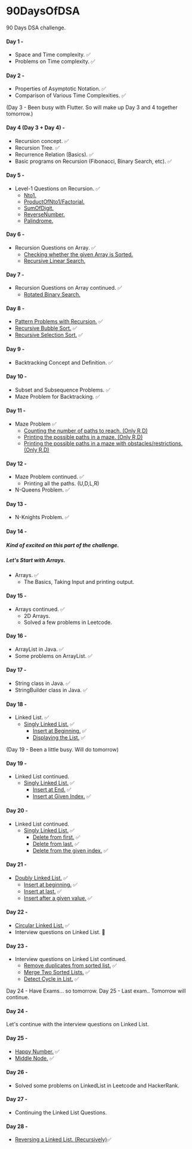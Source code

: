 # 90DaysOfDSA
90 Days DSA challenge.

#### Day 1 - 
- Space and Time complexity. ✅
- Problems on Time complexity. ✅

#### Day 2 -
- Properties of Asymptotic Notation. ✅
- Comparison of Various Time Complexities. ✅

(Day 3 - Been busy with Flutter. So will make up Day 3 and 4 together tomorrow.) 

#### Day 4 (Day 3 + Day 4) -
- Recursion concept. ✅
- Recursion Tree. ✅
- Recurrence Relation (Basics). ✅
- Basic programs on Recursion (Fibonacci, Binary Search, etc). ✅

#### Day 5 -
- Level-1 Questions on Recursion. ✅
  - [Nto1.](https://github.com/SandeepUrankar/90DaysOfDSA/blob/main/src/Programs/Recursion/Day_5/Nto1.cpp)
  - [ProductOfNto1/Factorial.](https://github.com/SandeepUrankar/90DaysOfDSA/blob/main/src/Programs/Recursion/Day_5/ProductOfNto1.cpp)
  - [SumOfDigit.](https://github.com/SandeepUrankar/90DaysOfDSA/blob/main/src/Programs/Recursion/Day_5/SumOfDigits.cpp)
  - [ReverseNumber.](https://github.com/SandeepUrankar/90DaysOfDSA/blob/main/src/Programs/Recursion/Day_5/ReverseNumber.cpp)
  - [Palindrome.](https://github.com/SandeepUrankar/90DaysOfDSA/blob/main/src/Programs/Recursion/Day_5/Palindrome.cpp)

#### Day 6 -
- Recursion Questions on Array. ✅
  - [Checking whether the given Array is Sorted.](https://github.com/SandeepUrankar/90DaysOfDSA/blob/main/src/Programs/Recursion/Day_6/IsArraySorted.cpp)
  - [Recursive Linear Search.](https://github.com/SandeepUrankar/90DaysOfDSA/blob/main/src/Programs/Recursion/Day_6/LinearSearch.cpp)

#### Day 7 -
- Recursion Questions on Array continued. ✅
  - [Rotated Binary Search.](https://github.com/SandeepUrankar/90DaysOfDSA/blob/main/src/Programs/Recursion/Day_7/RotatedBinarySearch.cpp)

#### Day 8 -
- [Pattern Problems with Recursion.](https://github.com/SandeepUrankar/90DaysOfDSA/blob/main/src/Programs/Recursion/Day_8/Patterns.cpp) ✅ 
- [Recursive Bubble Sort.](https://github.com/SandeepUrankar/90DaysOfDSA/blob/main/src/Programs/Recursion/Day_8/BubbleSortRecursive.cpp) ✅
- [Recursive Selection Sort.](https://github.com/SandeepUrankar/90DaysOfDSA/blob/main/src/Programs/Recursion/Day_8/SelectionSortRecursive.cpp) ✅

#### Day 9 - 
- Backtracking Concept and Definition. ✅

#### Day 10 -
- Subset and Subsequence Problems. ✅
- Maze Problem for Backtracking. ✅

#### Day 11 -
- Maze Problem ✅
  - [Counting the number of paths to reach. (Only R,D)](https://github.com/SandeepUrankar/90DaysOfDSA/blob/main/src/Programs/BackTracking/Day_11/Maze.java)
  - [Printing the possible paths in a maze. (Only R,D)](https://github.com/SandeepUrankar/90DaysOfDSA/blob/main/src/Programs/BackTracking/Day_11/Maze.java)
  - [Printing the possible paths in a maze with obstacles/restrictions. (Only R,D)](https://github.com/SandeepUrankar/90DaysOfDSA/blob/main/src/Programs/BackTracking/Day_11/Maze.java)

#### Day 12 -
- Maze Problem continued. ✅
  - Printing all the paths. (U,D,L,R)
- N-Queens Problem. ✅

#### Day 13 -
- N-Knights Problem. ✅

#### Day 14 -
##### Kind of excited on this part of the challenge.
##### Let's Start with Arrays.
- Arrays. ✅
  - The Basics, Taking Input and printing output.

#### Day 15 -
- Arrays continued. ✅ 
  - 2D Arrays.
  - Solved a few problems in Leetcode.

#### Day 16 -
- ArrayList in Java. ✅
- Some problems on ArrayList. ✅

#### Day 17 -
- String class in Java. ✅
- StringBuilder class in Java. ✅

#### Day 18 - 
- Linked List. ✅
  - [Singly Linked List.](https://github.com/SandeepUrankar/90DaysOfDSA/blob/main/src/Programs/LinkedList/Day_18/LL.java) ✅
    - [Insert at Beginning.](https://github.com/SandeepUrankar/90DaysOfDSA/blob/main/src/Programs/LinkedList/Day_18/LL.java#L14) ✅
    - [Displaying the List.](https://github.com/SandeepUrankar/90DaysOfDSA/blob/main/src/Programs/LinkedList/Day_18/LL.java#L50) ✅

(Day 19 - Been a little busy. Will do tomorrow)

#### Day 19 -
- Linked List continued.
  - [Singly Linked List.](https://github.com/SandeepUrankar/90DaysOfDSA/blob/main/src/Programs/LinkedList/Day_18/LL.java) ✅
    - [Insert at End.](https://github.com/SandeepUrankar/90DaysOfDSA/blob/main/src/Programs/LinkedList/Day_18/LL.java#L31) ✅
    - [Insert at Given Index.](https://github.com/SandeepUrankar/90DaysOfDSA/blob/main/src/Programs/LinkedList/Day_18/LL.java#L53) ✅

#### Day 20 -
- Linked List continued.
  - [Singly Linked List.](https://github.com/SandeepUrankar/90DaysOfDSA/blob/main/src/Programs/LinkedList/Day_18/LL.java) ✅
    - [Delete from first.](https://github.com/SandeepUrankar/90DaysOfDSA/blob/main/src/Programs/LinkedList/Day_18/LL.java#L91) ✅
    - [Delete from last.](https://github.com/SandeepUrankar/90DaysOfDSA/blob/main/src/Programs/LinkedList/Day_18/LL.java#L104) ✅
    - [Delete from the given index.](https://github.com/SandeepUrankar/90DaysOfDSA/blob/main/src/Programs/LinkedList/Day_18/LL.java#L122) ✅
   
#### Day 21 -
- [Doubly Linked List.](https://github.com/SandeepUrankar/90DaysOfDSA/blob/main/src/Programs/LinkedList/Day_21/DLL.java) ✅
  - [Insert at beginning.](https://github.com/SandeepUrankar/90DaysOfDSA/blob/main/src/Programs/LinkedList/Day_21/DLL.java#L12) ✅
  - [Insert at last.](https://github.com/SandeepUrankar/90DaysOfDSA/blob/main/src/Programs/LinkedList/Day_21/DLL.java#L22) ✅
  - [Insert after a given value.](https://github.com/SandeepUrankar/90DaysOfDSA/blob/main/src/Programs/LinkedList/Day_21/DLL.java#L53) ✅
  
#### Day 22 - 
- [Circular Linked List.](https://github.com/SandeepUrankar/90DaysOfDSA/blob/main/src/Programs/LinkedList/Day_22/CLL.java) ✅
- Interview questions on Linked List. 🔄

#### Day 23 -
- Interview questions on Linked List continued. 
  - [Remove duplicates from sorted list.](https://github.com/SandeepUrankar/90DaysOfDSA/blob/main/src/Programs/LinkedList/Day_23/LL.java#L166) ✅
  - [Merge Two Sorted Lists.](https://github.com/SandeepUrankar/90DaysOfDSA/blob/main/src/Programs/LinkedList/Day_23/LL.java#L181) ✅
  - [Detect Cycle in List.](https://github.com/SandeepUrankar/90DaysOfDSA/blob/main/src/Programs/LinkedList/Day_23/LL.java#L208) ✅

Day 24 - Have Exams... so tomorrow.
Day 25 - Last exam.. Tomorrow will continue.

#### Day 24 -
Let's continue with the interview questions on Linked List.

#### Day 25 - 
- [Happy Number.](https://github.com/SandeepUrankar/90DaysOfDSA/blob/main/src/Programs/LinkedList/Day_25/HappyNumber.java#L19) ✅
- [Middle Node.](https://github.com/SandeepUrankar/90DaysOfDSA/blob/main/src/Programs/LinkedList/Day_25/HappyNumber.java#L63) ✅

#### Day 26 -
- Solved some problems on LinkedList in Leetcode and HackerRank. 

#### Day 27 -
- Continuing the Linked List Questions. 

#### Day 28 -
- [Reversing a Linked List. (Recursively)](https://github.com/SandeepUrankar/90DaysOfDSA/blob/main/src/Programs/LinkedList/Day_25/HappyNumber.java#L153)✅
